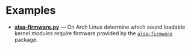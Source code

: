# Examples

- [**alsa-firmware.py**](src/alsa-firmware.py) — On Arch Linux determine which sound loadable kernel modules require firmware provided by the [`alsa-firmware`](https://archlinux.org/packages/?name=alsa-firmware) package.
